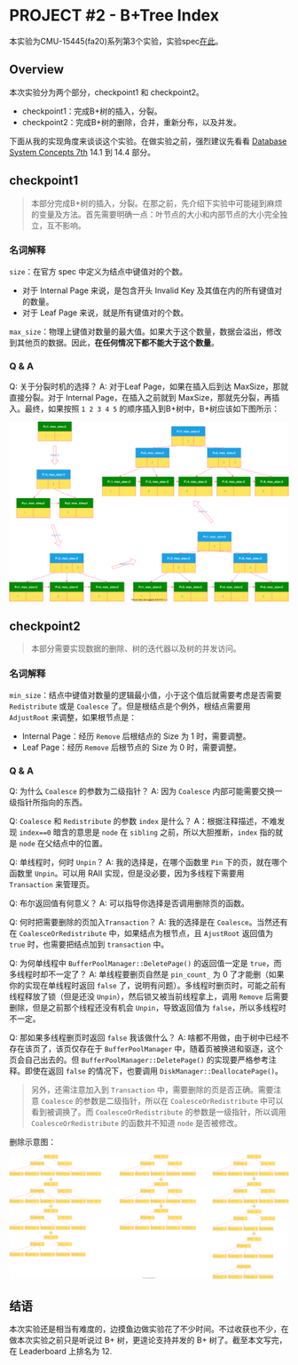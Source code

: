 # PROJECT #2 - B+Tree Index

本实验为CMU-15445(fa20)系列第3个实验，实验spec[在此](https://15445.courses.cs.cmu.edu/fall2020/project2/)。

## Overview

本次实验分为两个部分，checkpoint1 和 checkpoint2。

- checkpoint1：完成B+树的插入，分裂。
- checkpoint2：完成B+树的删除，合并，重新分布，以及并发。

下面从我的实现角度来谈谈这个实验。在做实验之前，强烈建议先看看 [Database System Concepts 7th](https://www.db-book.com/db7/index.html) 14.1 到 14.4 部分。

## checkpoint1

> 本部分完成B+树的插入，分裂。在那之前，先介绍下实验中可能碰到麻烦的变量及方法。首先需要明确一点：叶节点的大小和内部节点的大小完全独立，互不影响。

### 名词解释

`size`：在官方 spec 中定义为结点中键值对的个数。

 - 对于 Internal Page 来说，是包含开头 Invalid Key 及其值在内的所有键值对的数量。
 - 对于 Leaf Page 来说，就是所有键值对的个数。

`max_size`：物理上键值对数量的最大值。如果大于这个数量，数据会溢出，修改到其他页的数据。因此，**在任何情况下都不能大于这个数量**。

### Q & A

Q: 关于分裂时机的选择？
A: 对于Leaf Page，如果在插入后到达 MaxSize，那就直接分裂。对于 Internal Page，在插入之前就到 MaxSize，那就先分裂，再插入。最终，如果按照 `1 2 3 4 5` 的顺序插入到B+树中，B+树应该如下图所示：

<div style="text-align:center"><img src="./assets/Insertion.svg" alt="Insertion"></div>

## checkpoint2

> 本部分需要实现数据的删除、树的迭代器以及树的并发访问。

### 名词解释

`min_size`：结点中键值对数量的逻辑最小值，小于这个值后就需要考虑是否需要 `Redistribute` 或是 `Coalesce` 了。但是根结点是个例外，根结点需要用 `AdjustRoot` 来调整，如果根节点是：

- Internal Page：经历 `Remove` 后根结点的 Size 为 1 时，需要调整。
- Leaf Page：经历 `Remove` 后根节点的 Size 为 0 时，需要调整。

### Q & A

Q: 为什么 `Coalesce` 的参数为二级指针？
A: 因为 `Coalesce` 内部可能需要交换一级指针所指向的东西。

Q: `Coalesce` 和 `Redistribute` 的参数 `index` 是什么？
A：根据注释描述，不难发现 `index==0` 暗含的意思是 `node` 在 `sibling` 之前，所以大胆推断，`index` 指的就是 `node` 在父结点中的位置。

Q: 单线程时，何时 `Unpin`？
A: 我的选择是，在哪个函数里 `Pin` 下的页，就在哪个函数里 `Unpin`。可以用 RAII 实现，但是没必要，因为多线程下需要用 `Transaction` 来管理页。

Q: 布尔返回值有何意义？
A: 可以指导你选择是否调用删除页的函数。

Q: 何时把需要删除的页加入`Transaction`？
A: 我的选择是在 `Coalesce`。当然还有在 `CoalesceOrRedistribute` 中，如果结点为根节点，且 `AjustRoot` 返回值为 `true` 时，也需要把结点加到 `transaction` 中。

Q: 为何单线程中 `BufferPoolManager::DeletePage()` 的返回值一定是 `true`，而多线程时却不一定了？
A: 单线程要删页自然是 `pin_count_` 为 0 了才能删（如果你的实现在单线程时返回 `false` 了，说明有问题）。多线程时删页时，可能之前有线程释放了锁（但是还没 `Unpin`），然后锁又被当前线程拿上，调用 `Remove` 后需要删除，但是之前那个线程还没有机会 `Unpin`，导致返回值为 `false`，所以多线程时不一定。

Q: 那如果多线程删页时返回 `false` 我该做什么？
A: 啥都不用做，由于树中已经不存在该页了，该页仅存在于 `BufferPoolManager` 中，随着页被换进和驱逐，这个页会自己出去的。但 `BufferPoolManager::DeletePage()` 的实现要严格参考注释。即使在返回 `false` 的情况下，也要调用 `DiskManager::DeallocatePage()`。

> 另外，还需注意加入到 `Transaction` 中，需要删除的页是否正确。需要注意 `Coalesce` 的参数是二级指针，所以在 `CoalesceOrRedistribute` 中可以看到被调换了。而 `CoalesceOrRedistribute` 的参数是一级指针，所以调用 `CoalesceOrRedistribute` 的函数并不知道 `node` 是否被修改。

删除示意图：

![Deletion](./assets/Deletion.svg)

## 结语

本次实验还是相当有难度的，边摸鱼边做实验花了不少时间。不过收获也不少，在做本次实验之前只是听说过 B+ 树，更遑论支持并发的 B+ 树了。截至本文写完，在 Leaderboard 上排名为 12.
